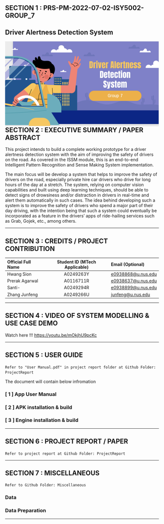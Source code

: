 ## SECTION 1 : PRS-PM-2022-07-02-ISY5002-GROUP_7
## Driver Alertness Detection System

<img src="Supporting/cover.png"
     style="float: left; margin-right: 0px;" />

---

## SECTION 2 : EXECUTIVE SUMMARY / PAPER ABSTRACT
This project intends to build a complete working prototype for a driver alertness detection system with the aim of improving the safety of drivers on the road. As covered in the ISSM module, this is an end-to-end Intelligent Pattern Recognition and Sense Making System implementation. 

The main focus will be develop a system that helps to improve the safety of drivers on the road, especially private hire car drivers who drive for long hours of the day at a stretch. The system, relying on computer vision capabilities and built using deep learning techniques, should be able to detect signs of drowsiness and/or distraction in drivers in real-time and alert them automatically in such cases. The idea behind developing such a system is to improve the safety of drivers who spend a major part of their day driving, with the intention being that such a system could eventually be incorporated as a feature in the drivers’ apps of ride-hailing services such as Grab, Gojek, etc., among others.

---

## SECTION 3 : CREDITS / PROJECT CONTRIBUTION

| Official Full Name  | Student ID (MTech Applicable)  |  Email (Optional) |
| :------------ |:---------------:| :-----|
| Hwang Sion | A0249263Y |  e0938868@u.nus.edu |
| Prerak Agarwal | A0116711R |  e0938637@u.nus.edu |
| Santi- | A0249294R |  e0938899@u.nus.edu |
| Zhang Junfeng | A0249266U |  junfeng@u.nus.edu |

---

## SECTION 4 : VIDEO OF SYSTEM MODELLING & USE CASE DEMO

Watch here !!!
https://youtu.be/mOkjhU9pcKc

---

## SECTION 5 : USER GUIDE

`Refer to "User Manual.pdf" in project report folder at Github Folder: ProjectReport`

The document will contain below infromation

### [ 1 ] App User Manual

### [ 2 ] APK installation & build

### [ 3 ] Engine installation & build

---
## SECTION 6 : PROJECT REPORT / PAPER

`Refer to project report at Github Folder: ProjectReport`


---
## SECTION 7 : MISCELLANEOUS

`Refer to Github Folder: Miscellaneous`

### Data

### Data Preparation


---
